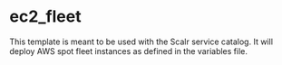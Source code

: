 # ec2_fleet

This template is meant to be used with the Scalr service catalog. It will deploy AWS spot fleet instances as defined in the variables file.
